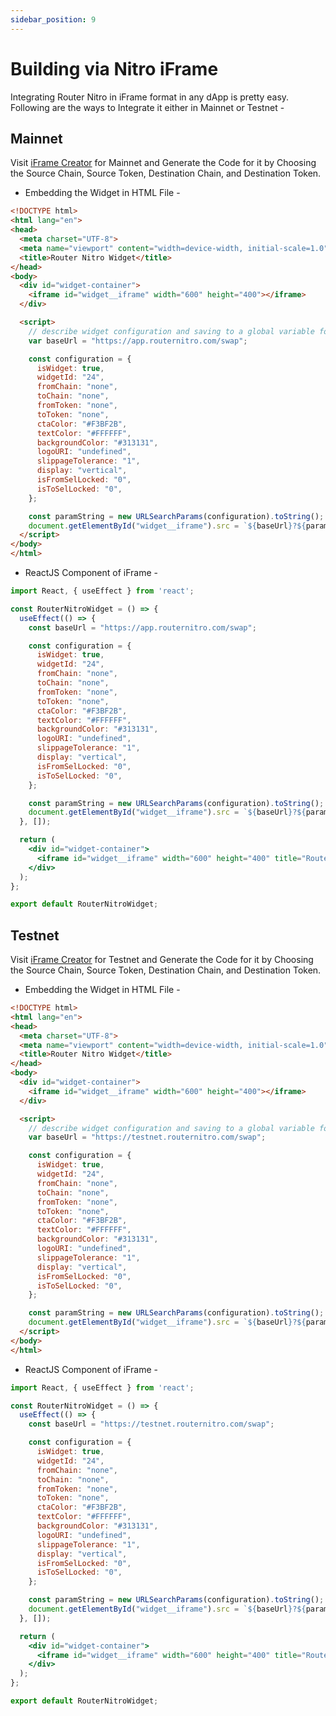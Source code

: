 ```yaml
---
sidebar_position: 9
---
```


# Building via Nitro iFrame

Integrating Router Nitro in iFrame format in any dApp is pretty easy. Following are the ways to Integrate it either in Mainnet or Testnet -

## Mainnet

Visit [iFrame Creator](https://app.routernitro.com/widget) for Mainnet and Generate the Code for it by Choosing the Source Chain, Source Token, Destination Chain, and Destination Token.

- Embedding the Widget in HTML File -

```html
<!DOCTYPE html>
<html lang="en">
<head>
  <meta charset="UTF-8">
  <meta name="viewport" content="width=device-width, initial-scale=1.0">
  <title>Router Nitro Widget</title>
</head>
<body>
  <div id="widget-container">
    <iframe id="widget__iframe" width="600" height="400"></iframe>
  </div>

  <script>
    // describe widget configuration and saving to a global variable for future use
    var baseUrl = "https://app.routernitro.com/swap";

    const configuration = {
      isWidget: true,
      widgetId: "24",
      fromChain: "none",
      toChain: "none",
      fromToken: "none",
      toToken: "none",
      ctaColor: "#F3BF2B",
      textColor: "#FFFFFF",
      backgroundColor: "#313131",
      logoURI: "undefined",
      slippageTolerance: "1",
      display: "vertical",
      isFromSelLocked: "0",
      isToSelLocked: "0",
    };

    const paramString = new URLSearchParams(configuration).toString();
    document.getElementById("widget__iframe").src = `${baseUrl}?${paramString}`;
  </script>
</body>
</html>

```

- ReactJS Component of iFrame -

```jsx
import React, { useEffect } from 'react';

const RouterNitroWidget = () => {
  useEffect(() => {
    const baseUrl = "https://app.routernitro.com/swap";

    const configuration = {
      isWidget: true,
      widgetId: "24",
      fromChain: "none",
      toChain: "none",
      fromToken: "none",
      toToken: "none",
      ctaColor: "#F3BF2B",
      textColor: "#FFFFFF",
      backgroundColor: "#313131",
      logoURI: "undefined",
      slippageTolerance: "1",
      display: "vertical",
      isFromSelLocked: "0",
      isToSelLocked: "0",
    };

    const paramString = new URLSearchParams(configuration).toString();
    document.getElementById("widget__iframe").src = `${baseUrl}?${paramString}`;
  }, []);

  return (
    <div id="widget-container">
      <iframe id="widget__iframe" width="600" height="400" title="Router Nitro Widget"></iframe>
    </div>
  );
};

export default RouterNitroWidget;
```


## Testnet

Visit [iFrame Creator](https://testnet.routernitro.com/widget) for Testnet and Generate the Code for it by Choosing the Source Chain, Source Token, Destination Chain, and Destination Token.

- Embedding the Widget in HTML File -

```html
<!DOCTYPE html>
<html lang="en">
<head>
  <meta charset="UTF-8">
  <meta name="viewport" content="width=device-width, initial-scale=1.0">
  <title>Router Nitro Widget</title>
</head>
<body>
  <div id="widget-container">
    <iframe id="widget__iframe" width="600" height="400"></iframe>
  </div>

  <script>
    // describe widget configuration and saving to a global variable for future use
    var baseUrl = "https://testnet.routernitro.com/swap";

    const configuration = {
      isWidget: true,
      widgetId: "24",
      fromChain: "none",
      toChain: "none",
      fromToken: "none",
      toToken: "none",
      ctaColor: "#F3BF2B",
      textColor: "#FFFFFF",
      backgroundColor: "#313131",
      logoURI: "undefined",
      slippageTolerance: "1",
      display: "vertical",
      isFromSelLocked: "0",
      isToSelLocked: "0",
    };

    const paramString = new URLSearchParams(configuration).toString();
    document.getElementById("widget__iframe").src = `${baseUrl}?${paramString}`;
  </script>
</body>
</html>
```

- ReactJS Component of iFrame -

```jsx
import React, { useEffect } from 'react';

const RouterNitroWidget = () => {
  useEffect(() => {
    const baseUrl = "https://testnet.routernitro.com/swap";

    const configuration = {
      isWidget: true,
      widgetId: "24",
      fromChain: "none",
      toChain: "none",
      fromToken: "none",
      toToken: "none",
      ctaColor: "#F3BF2B",
      textColor: "#FFFFFF",
      backgroundColor: "#313131",
      logoURI: "undefined",
      slippageTolerance: "1",
      display: "vertical",
      isFromSelLocked: "0",
      isToSelLocked: "0",
    };

    const paramString = new URLSearchParams(configuration).toString();
    document.getElementById("widget__iframe").src = `${baseUrl}?${paramString}`;
  }, []);

  return (
    <div id="widget-container">
      <iframe id="widget__iframe" width="600" height="400" title="Router Nitro Widget"></iframe>
    </div>
  );
};

export default RouterNitroWidget;
```